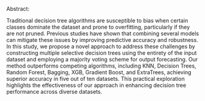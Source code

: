 Abstract:

Traditional decision tree algorithms are susceptible to bias when certain classes dominate the dataset and prone to overfitting, particularly if they are not pruned. Previous studies have shown that combining several models can mitigate these issues by improving predictive accuracy and robustness. In this study, we propose a novel approach to address these challenges by constructing multiple selective decision trees using the entirety of the input dataset and employing a majority voting scheme for output forecasting. Our method outperforms competing algorithms, including KNN, Decision Trees, Random Forest, Bagging, XGB, Gradient Boost, and ExtraTrees, achieving superior accuracy in five out of ten datasets. This practical exploration highlights the effectiveness of our approach in enhancing decision tree performance across diverse datasets.
